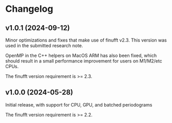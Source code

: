 # Changelog

## v1.0.1 (2024-09-12)
Minor optimizations and fixes that make use of finufft v2.3. This version was used in the submitted research note.

OpenMP in the C++ helpers on MacOS ARM has also been fixed, which should result in a small performance improvement for users on M1/M2/etc CPUs.

The finufft version requirement is >= 2.3.

## v1.0.0 (2024-05-28)
Initial release, with support for CPU, GPU, and batched periodograms

The finufft version requirement is >= 2.2.
